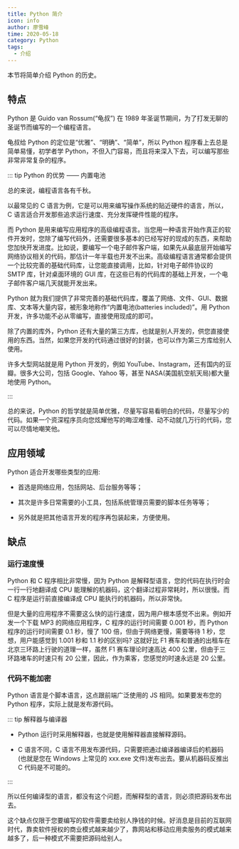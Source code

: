 ```yaml
---
title: Python 简介
icon: info
author: 廖雪峰
time: 2020-05-18
category: Python
tags:
  - 介绍
---
```


本节将简单介绍 Python 的历史。

<!-- more -->

## 特点

Python 是 Guido van Rossum(“龟叔”) 在 1989 年圣诞节期间，为了打发无聊的圣诞节而编写的一个编程语言。

龟叔给 Python 的定位是“优雅”、“明确”、“简单”，所以 Python 程序看上去总是简单易懂，初学者学 Python，不但入门容易，而且将来深入下去，可以编写那些非常非常复杂的程序。

::: tip Python 的优势 —— 内置电池

总的来说，编程语言各有千秋。

以最常见的 C 语言为例，它是可以用来编写操作系统的贴近硬件的语言，所以，C 语言适合开发那些追求运行速度、充分发挥硬件性能的程序。

而 Python 是用来编写应用程序的高级编程语言。当您用一种语言开始作真正的软件开发时，您除了编写代码外，还需要很多基本的已经写好的现成的东西，来帮助您加快开发进度。比如说，要编写一个电子邮件客户端，如果先从最底层开始编写网络协议相关的代码，那估计一年半载也开发不出来。高级编程语言通常都会提供一个比较完善的基础代码库，让您能直接调用，比如，针对电子邮件协议的 SMTP 库，针对桌面环境的 GUI 库，在这些已有的代码库的基础上开发，一个电子邮件客户端几天就能开发出来。

Python 就为我们提供了非常完善的基础代码库，覆盖了网络、文件、GUI、数据库、文本等大量内容，被形象地称作“内置电池(batteries included)”。用 Python 开发，许多功能不必从零编写，直接使用现成的即可。

除了内置的库外，Python 还有大量的第三方库，也就是别人开发的，供您直接使用的东西。当然，如果您开发的代码通过很好的封装，也可以作为第三方库给别人使用。

许多大型网站就是用 Python 开发的，例如 YouTube、Instagram，还有国内的豆瓣。很多大公司，包括 Google、Yahoo 等，甚至 NASA(美国航空航天局)都大量地使用 Python。

:::

总的来说，Python 的哲学就是简单优雅，尽量写容易看明白的代码，尽量写少的代码。如果一个资深程序员向您炫耀他写的晦涩难懂、动不动就几万行的代码，您可以尽情地嘲笑他。

## 应用领域

Python 适合开发哪些类型的应用:

- 首选是网络应用，包括网站、后台服务等等；

- 其次是许多日常需要的小工具，包括系统管理员需要的脚本任务等等；

- 另外就是把其他语言开发的程序再包装起来，方便使用。

## 缺点

### 运行速度慢

Python 和 C 程序相比非常慢，因为 Python 是解释型语言，您的代码在执行时会一行一行地翻译成 CPU 能理解的机器码，这个翻译过程非常耗时，所以很慢。而 C 程序是运行前直接编译成 CPU 能执行的机器码，所以非常快。

但是大量的应用程序不需要这么快的运行速度，因为用户根本感觉不出来。例如开发一个下载 MP3 的网络应用程序，C 程序的运行时间需要 0.001 秒，而 Python 程序的运行时间需要 0.1 秒，慢了 100 倍，但由于网络更慢，需要等待 1 秒，您想，用户能感觉到 1.001 秒和 1.1 秒的区别吗? 这就好比 F1 赛车和普通的出租车在北京三环路上行驶的道理一样，虽然 F1 赛车理论时速高达 400 公里，但由于三环路堵车的时速只有 20 公里，因此，作为乘客，您感觉的时速永远是 20 公里。

### 代码不能加密

Python 语言是个脚本语言，这点跟前端广泛使用的 JS 相同。如果要发布您的 Python 程序，实际上就是发布源代码。

::: tip 解释器与编译器

- Python 运行时采用解释器，也就是使用解释器直接解释源码。

- C 语言不同，C 语言不用发布源代码，只需要把通过编译器编译后的机器码(也就是您在 Windows 上常见的 xxx.exe 文件)发布出去。要从机器码反推出 C 代码是不可能的。

:::

所以任何编译型的语言，都没有这个问题，而解释型的语言，则必须把源码发布出去。

这个缺点仅限于您要编写的软件需要卖给别人挣钱的时候。好消息是目前的互联网时代，靠卖软件授权的商业模式越来越少了，靠网站和移动应用卖服务的模式越来越多了，后一种模式不需要把源码给别人。
